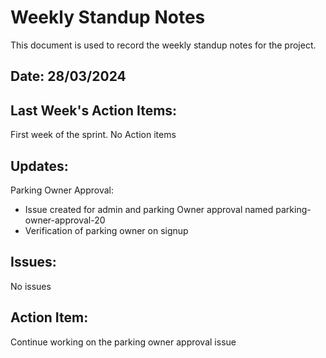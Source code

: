 # Weekly Standup Notes

This document is used to record the weekly standup notes for the project.

## Date: 28/03/2024

## Last Week's Action Items:

First week of the sprint. No Action items

## Updates:

Parking Owner Approval:

- Issue created for admin and parking Owner approval named parking-owner-approval-20
- Verification of parking owner on signup

## Issues:

No issues

## Action Item:

Continue working on the parking owner approval issue
